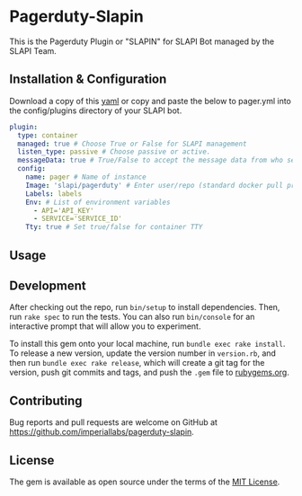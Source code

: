 # Pagerduty-Slapin

This is the Pagerduty Plugin or "SLAPIN" for SLAPI Bot managed by the SLAPI Team.

## Installation & Configuration

Download a copy of this [yaml](pager.yml) or copy and paste the below to pager.yml into the config/plugins directory of your SLAPI bot.

```yaml
plugin:
  type: container
  managed: true # Choose True or False for SLAPI management
  listen_type: passive # Choose passive or active.
  messageData: true # True/False to accept the message data from who sent a message
  config:
    name: pager # Name of instance
    Image: 'slapi/pagerduty' # Enter user/repo (standard docker pull procedures), you can also pull from a private repo via domain.com/repo
    Labels: labels
    Env: # List of environment variables
      - API='API_KEY'
      - SERVICE='SERVICE_ID'
    Tty: true # Set true/false for container TTY
```

## Usage

## Development

After checking out the repo, run `bin/setup` to install dependencies. Then, run `rake spec` to run the tests. You can also run `bin/console` for an interactive prompt that will allow you to experiment.

To install this gem onto your local machine, run `bundle exec rake install`. To release a new version, update the version number in `version.rb`, and then run `bundle exec rake release`, which will create a git tag for the version, push git commits and tags, and push the `.gem` file to [rubygems.org](https://rubygems.org).

## Contributing

Bug reports and pull requests are welcome on GitHub at <https://github.com/imperiallabs/pagerduty-slapin>.

## License

The gem is available as open source under the terms of the [MIT License](http://opensource.org/licenses/MIT).
